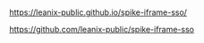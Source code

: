 #
https://leanix-public.github.io/spike-iframe-sso/

https://github.com/leanix-public/spike-iframe-sso